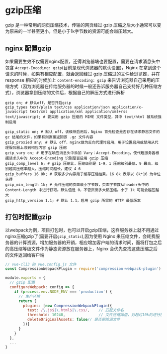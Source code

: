 # gzip压缩

gzip 是一种常用的网页压缩技术，传输的网页经过 gzip 压缩之后大小通常可以变为原来的一半甚至更小，但是小于1k字节数的资源可能会越压越大。

## nginx 配置gzip

如果需要生效不仅需要nginx配置，还得浏览器端也要配置，需要在请求消息头中包含 `Accept-Encoding: gzip`(目前是现代浏览器的默认设置)，Nginx 在拿到这个请求的时候，如果有相应配置，就会返回经过 gzip 压缩过的文件给浏览器，并在 response 相应的时候加上 `content-encoding: gzip` 来告诉浏览器自己采用的压缩方式（因为浏览器在传给服务器的时候一般还告诉服务器自己支持好几种压缩方式），浏览器拿到压缩的文件后，根据自己的解压方式进行解析

```nginx
gzip on; # 默认off，是否开启gzip
gzip_types text/plain text/css application/json application/x-javascript text/xml application/xml application/xml+rss text/javascript; # 要采用 gzip 压缩的 MIME 文件类型，其中 text/html 被系统强制启用

gzip_static on; # 默认 off，该模块启用后，Nginx 首先检查是否存在请求静态文件的 gz 结尾的文件，如果有则直接返回该 .gz 文件内容
gzip_proxied any; # 默认 off，nginx做为反向代理时启用，用于设置启用或禁用从代理服务器上收到相应内容 gzip 压缩
gzip_vary on; # 用于在响应消息头中添加 Vary：Accept-Encoding，使代理服务器根据请求头中的 Accept-Encoding 识别是否启用 gzip 压缩
gzip_comp_level 6; # gzip 压缩比，压缩级别是 1-9，1 压缩级别最低，9 最高，级别越高压缩率越大，压缩时间越长，建议 4-6
gzip_buffers 16 8k; # 获取多少内存用于缓存压缩结果，16 8k 表示以 8k*16 为单位获得
gzip_min_length 1k; # 允许压缩的页面最小字节数，页面字节数从header头中的 Content-Length 中进行获取。默认值是 0，不管页面多大都压缩。小于 1k 可能会越压越大
gzip_http_version 1.1; # 默认 1.1，启用 gzip 所需的 HTTP 最低版本
```

## 打包时配置gzip

以webpack为例，项目打包时，也可以开启gzip压缩，这样服务器上就不用通过nginx压缩gzip了(需要开启`gzip_static`),因为使用 Nginx 来压缩文件，会耗费服务器的计算资源，增加服务器的开销，相应增加客户端的请求时间，而将打包之后的高压缩等级文件作为静态资源放在服务器上，Nginx 会优先查找这些压缩之后的文件返回给客户端

```js
// vue-cli3 的 vue.config.js 文件
const CompressionWebpackPlugin = require('compression-webpack-plugin')

module.exports = {
  // gzip 配置
  configureWebpack: config => {
    if (process.env.NODE_ENV === 'production') {
      // 生产环境
      return {
        plugins: [new CompressionWebpackPlugin({
          test: /\.js$|\.html$|\.css/,    // 匹配文件名
          threshold: 10240,               // 文件压缩阈值，对超过10k的进行压缩
          deleteOriginalAssets: false// 是否删除源文件
        })]
      }
    }
  },
  ...
}
```

